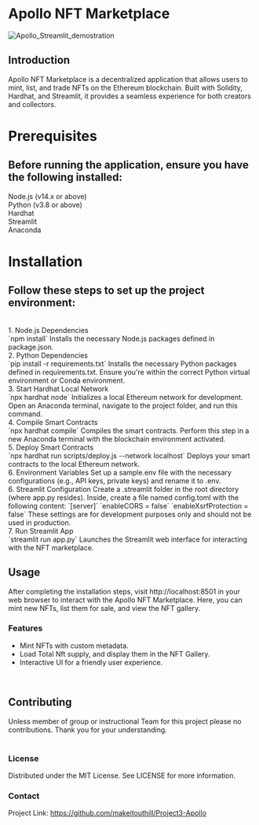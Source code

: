 # Apollo NFT Marketplace

![Apollo_Streamlit_demostration](https://github.com/makeitouthill/Project3-Apollo/assets/67214695/15f52584-d0c8-46d5-947b-e1bd68d700f6)

## Introduction
Apollo NFT Marketplace is a decentralized application that allows users to mint, list, and trade NFTs on the Ethereum blockchain. Built with Solidity, Hardhat, and Streamlit, it provides a seamless experience for both creators and collectors.

# Prerequisites
## Before running the application, ensure you have the following installed:

Node.js (v14.x or above)  
Python (v3.8 or above)  
Hardhat  
Streamlit  
Anaconda  
# Installation  
## Follow these steps to set up the project environment:   
<br>
1. Node.js Dependencies 
<br> 
`npm install`  
Installs the necessary Node.js packages defined in package.json.  
<br>
2. Python Dependencies
<br>
`pip install -r requirements.txt`  
Installs the necessary Python packages defined in requirements.txt. Ensure you're within the correct Python virtual environment or Conda environment.  
<br>
3. Start Hardhat Local Network
<br>
`npx hardhat node`  
Initializes a local Ethereum network for development. Open an Anaconda terminal, navigate to the project folder, and run this command.  
<br>
4. Compile Smart Contracts
<br>
`npx hardhat compile` 
Compiles the smart contracts. Perform this step in a new Anaconda terminal with the blockchain environment activated.  
<br>
5. Deploy Smart Contracts
<br>
`npx hardhat run scripts/deploy.js --network localhost`  
Deploys your smart contracts to the local Ethereum network.  
<br>
6. Environment Variables  
Set up a sample.env file with the necessary configurations (e.g., API keys, private keys) and rename it to .env.  
<br>
6. Streamlit Configuration  
Create a .streamlit folder in the root directory (where app.py resides). Inside, create a file named config.toml with the following content:  
`[server]`  
`enableCORS = false`  
`enableXsrfProtection = false`  
These settings are for development purposes only and should not be used in production.  
<br>
7. Run Streamlit App
<br>
`streamlit run app.py`  
Launches the Streamlit web interface for interacting with the NFT marketplace.
<br>

## Usage
After completing the installation steps, visit http://localhost:8501 in your web browser to interact with the Apollo NFT Marketplace. Here, you can mint new NFTs, list them for sale, and view the NFT gallery.

### Features
- Mint NFTs with custom metadata.  
- Load Total Nft supply, and display them in the NFT Gallery.  
- Interactive UI for a friendly user experience.  
<br>

## Contributing
Unless member of group or instructional Team for this project please no contributions.  Thank you for your understanding.  
<br>

### License
Distributed under the MIT License. See LICENSE for more information.

### Contact
Project Link: https://github.com/makeitouthill/Project3-Apollo
